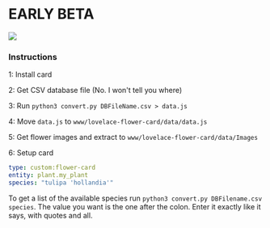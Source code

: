 # EARLY BETA

![](https://user-images.githubusercontent.com/1299821/56608848-fb66c300-660b-11e9-843e-369327c75926.png)

### Instructions

1: Install card

2: Get CSV database file (No. I won't tell you where)

3: Run `python3 convert.py DBFileName.csv > data.js`

4: Move `data.js` to `www/lovelace-flower-card/data/data.js`

5: Get flower images and extract to `www/lovelace-flower-card/data/Images`

6: Setup card

```yaml
type: custom:flower-card
entity: plant.my_plant
species: "tulipa 'hollandia'"
```

To get a list of the available species run `python3 convert.py DBFilename.csv species`. The value you want is the one after the colon. Enter it exactly like it says, with quotes and all.
